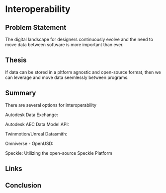 # Interoperability

## Problem Statement
The digital landscape for designers continuously evolve and the need to move data between software is more important than ever.

## Thesis
If data can be stored in a pltform agnostic and open-source format, then we can leverage and move data seemlessly between programs.

## Summary
There are several options for interoperability

Autodesk Data Exchange:

Autodesk AEC Data Model API:

Twinmotion/Unreal Datasmith:

Omniverse - OpenUSD:

Speckle:
Utilizing the open-source Speckle Platform

## Links

## Conclusion